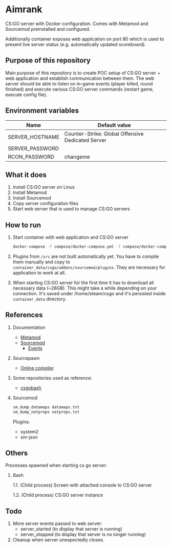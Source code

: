 # Aimrank

CS:GO server with Docker configuration. Comes with Metamod and Sourcemod preinstalled and configured.

Additionally container exposes web application on port 80 which is used to present live server status (e.g. automatically updated scoreboard).

## Purpose of this repository

Main purpose of this repository is to create POC setup of CS:GO server + web application and establish communication between them. The web server
should be able to listen on in-game events (player killed, round finished) and execute various CS:GO server commands (restart game, execute config file).

## Environment variables

|Name                 |Default value|
|---------------------|-------------|
|SERVER_HOSTNAME      |Counter-Strike: Global Offensive Dedicated Server|
|SERVER_PASSWORD      ||
|RCON_PASSWORD        |changeme|

## What it does

1. Install CS:GO server on Linux
2. Install Metamod
3. Install Sourcemod
4. Copy server configuration files
5. Start web server that is used to manage CS:GO servers

## How to run

1. Start container with web application and CS:GO server
   ```bash
   docker-compose -f compose/docker-compose.yml -f compose/docker-compose.development.yml up
   ```
   
2. Plugins from `/src` are not built automatically yet. You have to compile them manually and copy to
   `container_data/csgo/addons/sourcemod/plugins`. They are necessary for application to work at all.
   
3. When starting CS:GO server for the first time it has to download all necessary data (~28GB). This might take a while depending on
   your connection. It's saved under /home/steam/csgo and it's persisted inside `container_data` directory.
   

## References

1. Documentation

    - [Metamod](https://wiki.alliedmods.net/Category:Metamod:Source_Documentation)
    - [Sourcemod](https://wiki.alliedmods.net/Category:SourceMod_Documentation)
      - [Events](https://wiki.alliedmods.net/Counter-Strike:_Global_Offensive_Events#round_end)

2. Sourcepawn

    - [Online compiler](https://spider.limetech.io/)
   
3. Some repositories used as reference:

   - [csgobash](https://github.com/jpcanoso/csgobash)
   
4. Sourcemod
   
   ```bash
   sm_dump_datamaps datamaps.txt
   sm_dump_netprops netprops.txt
   ```
   
   Plugins:

   - system2
   - sm-json
   
## Others

Processes spawned when starting cs go server:

   1. Bash
      
      1.1. (Child process) Screen with attached console to CS:GO server
      
      1.2. (Child process) CS:GO server instance
      
## Todo

1. More server events passed to web server:
   - server_started (to display that server is running)
   - server_stopped (to display that server is no longer running)
2. Cleanup when server unexpectedly closes.